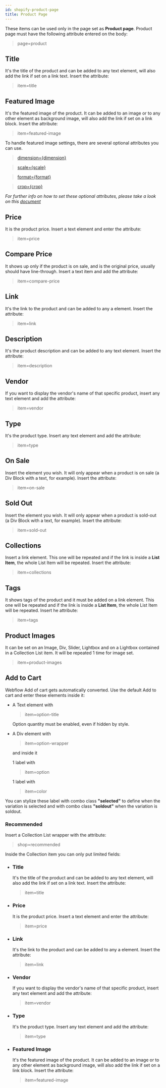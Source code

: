 ```yaml
---
id: shopify-product-page
title: Product Page
---
```


These items can be used only in the page set as **Product page**.
Product page must have the following attribute entered on the body:

> page=product


## Title
It's the title of the product and can be added to any text element, will also add the link if set on a link text.
Insert the attribute:

> item=title

## Featured Image
It's the featured image of the product. It can be added to an image or to any other element as background image, will also add the link if set on a link block.
Insert the attribute:

> item=featured-image

To handle featured image settings, there are several optional attributes you can use.

> [dimension={dimension}](shopify-optional-filters#dimension)

> [scale={scale}](shopify-optional-filters#scale)

> [format={format}](shopify-optional-filters#format)

> [crop={crop}](shopify-optional-filters#crop)

*For further info on how to set these optional attributes, please take a look on this [document](shopify-optional-filters)*

## Price
It is the product price. Insert a text element and enter the attribute:

> item=price

## Compare Price
It shows up only if the product is on sale, and is the original price, usually should have line-through. Insert a text item and add the attribute:

> item=compare-price

## Link
It's the link to the product and can be added to any a element. Insert the attribute:

> item=link

## Description
It's the product description and can be added to any text element.
Insert the attribute:

> item=description

## Vendor
If you want to display the vendor's name of that specific product, insert any text element and add the attribute:

> item=vendor

## Type
It's the product type. Insert any text element and add the attribute:

> item=type

## On Sale
Insert the element you wish. It will only appear when a product is on sale (a Div Block with a text, for example). Insert the attribute:

> item=on-sale

## Sold Out
Insert the element you wish. It will only appear when a product is sold-out (a Div Block with a text, for example). Insert the attribute:

> item=sold-out

## Collections
Insert a link element. This one will be repeated and if the link is inside a **List Item**, the whole List Item will be repeated. Insert the attribute:

>item=collections

## Tags
It shows tags of the product and it must be added on a link element. This one will be repeated and if the link is inside a **List Item**, the whole List Item will be repeated.
Insert he attribute:

>item=tags

## Product Images
It can be set on an Image, Div, Slider, Lightbox and on a Lightbox contained in a Collection List item. It will be repeated 1 time for image set.

> item=product-images

## Add to Cart
Webflow Add of cart gets automatically converted. Use the default Add to cart and enter these elements inside it:

- A Text element with

  > item=option-title

  Option quantity must be enabled, even if hidden by style.


- A Div element with 

  > item=option-wrapper

  and inside it 

   1 label with

   > item=option

   1 label with

   > item=color

You can stylize these label with combo class **"selected"** to define when the variation is selected and with combo class **"soldout"** when the variation is soldout.


### Recommended


Insert a Collection List wrapper with the attribute:

> shop=recommended

Inside the Collection item you can only put limited fields:

- ### Title
   It's the title of the product and can be added to any text element, will also add the link if set on a link text.
   Insert the attribute:

   > item=title

- ### Price
   It is the product price. Insert a text element and enter the attribute:

   > item=price

- ### Link
   It's the link to the product and can be added to any a element. Insert the attribute:

   > item=link

- ### Vendor
   If you want to display the vendor's name of that specific product, insert any text element and add the attribute:

   > item=vendor

- ### Type
   It's the product type. Insert any text element and add the attribute:

   > item=type

- ### Featured Image
   It's the featured image of the product. It can be added to an image or to any other element as background image, will also add the link if set on a link block.
   Insert the attribute:

   > item=featured-image